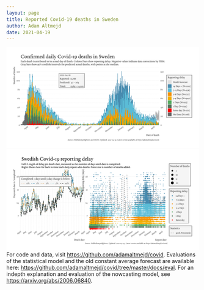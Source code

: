 ```yaml
---
layout: page
title: Reported Covid-19 deaths in Sweden
author: Adam Altmejd
date: 2021-04-19
---
```


![Graph of Swedish Covid-19 deaths with reporting delay.](deaths_lag_sweden_2021-04-19.png "Swedish Covid-19 deaths.")
![Graph of Swedish Covid-19 reporting delay in daily deaths.](lag_trend_sweden_2021-04-19.png "Trend in Swedish Covid-19 mortality reporting delay.")
For code and data, visit <https://github.com/adamaltmejd/covid>.
Evaluations of the statistical model and the old constant average forecast are available here: <https://github.com/adamaltmejd/covid/tree/master/docs/eval>.
For an indepth explanation and evaluation of the nowcasting model, see <https://arxiv.org/abs/2006.06840>.
